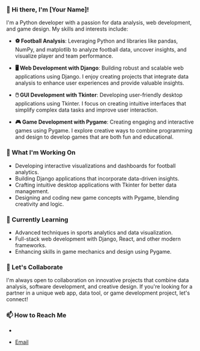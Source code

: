 ### 👋 Hi there, I'm [Your Name]!

I'm a Python developer with a passion for data analysis, web development, and game design. My skills and interests include:

- **⚽ Football Analysis**: Leveraging Python and libraries like pandas, NumPy, and matplotlib to analyze football data, uncover insights, and visualize player and team performance.

- **🖥️ Web Development with Django**: Building robust and scalable web applications using Django. I enjoy creating projects that integrate data analysis to enhance user experiences and provide valuable insights.

- **🖱️ GUI Development with Tkinter**: Developing user-friendly desktop applications using Tkinter. I focus on creating intuitive interfaces that simplify complex data tasks and improve user interaction.

- **🎮 Game Development with Pygame**: Creating engaging and interactive games using Pygame. I explore creative ways to combine programming and design to develop games that are both fun and educational.

### 🔧 What I'm Working On
- Developing interactive visualizations and dashboards for football analytics.
- Building Django applications that incorporate data-driven insights.
- Crafting intuitive desktop applications with Tkinter for better data management.
- Designing and coding new game concepts with Pygame, blending creativity and logic.

### 🌱 Currently Learning
- Advanced techniques in sports analytics and data visualization.
- Full-stack web development with Django, React, and other modern frameworks.
- Enhancing skills in game mechanics and design using Pygame.

### 🚀 Let's Collaborate
I'm always open to collaboration on innovative projects that combine data analysis, software development, and creative design. If you're looking for a partner in a unique web app, data tool, or game development project, let's connect!

### 📫 How to Reach Me
- 
  
- [Email](mailto:geraldwangai994@gmail.com)
